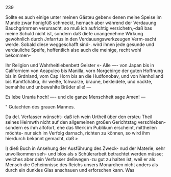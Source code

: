 239

Sollte es auch einige unter meinen Gästeu geben« denen
meine Speise im Munde zwar honigfüß schmeckt, hernach
aber während der Verdauung Bauchgrimrnen verursacht, so
muß ich aufrichtig versichetn,-daß bas meine Schuld nicht
ist, sondern daß diefe unangenehme Wirkung gewöhnlich
durch Jnfarrtus in den Verdauungswerkzeugen Verm-sacht
werde. Sobald diese weggeschafft sind-. wird ihnen jede
gesunde und verdauliche Speife, hoffentlich also auch die
meinige, recht wohl bekommen-

Ihr Religion und Wahrheitliebenbett Geister «- Alle —-
von Japan bis in Californiem von Aeapuleo bis Manilla,
vorn Norgebirge der guten Hoffnung bis in Grdnland, vom
Cap Horn bis an die Hudfonobav, und von Nenholland
bis Kamtfchatka, ihr weiße, fchwarze, braune, bekleidete,
und nackte, bemahlte und unbewahlte Brüder alle! —

Es lebe Urania hoch! —- und die ganze Menschheit
sage Amen! —

" Gutachten des grauen Mannes.

 

Da del. Verfasser wünscht- daß ich wein Urtheil über
den ersteu Theil seines Heimwth nicht auf den allgemeinen
großen Gerichtstag verschieben- sondern es ihm alfofort,
ehe das Werk im Publikum erscheint, mittheilen möchte-
nur sich im Verfolg darnach, richten zu können, so wird
ihm hierdurch bekannt gemacht, daß »

I) dieß Buch in Ansehung der Ausführung des Zweck-
nud der Materie, sehr unvollkommen seh- und blos als s
Schülerarbeit betrachtet werden müsse; welches aber dein
Verfasser deßwegen ·zu gut zu halten ist, weil er als Mensch
die Geheimnisse des Reichs unsers Monarchen nicht anders als
durch ein dunkles Glas anschauen und erforschen kann. Was

